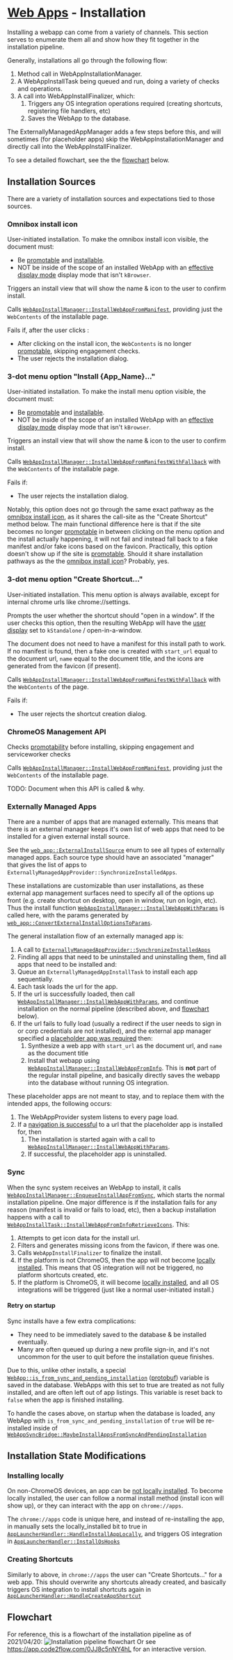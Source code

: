 # [Web Apps](../README.md) - Installation

Installing a webapp can come from a variety of channels. This section serves to enumerate them all and show how they fit together in the installation pipeline. 

Generally, installations all go through the following flow:
1. Method call in WebAppInstallationManager.
1. A WebAppInstallTask being queued and run, doing a variety of checks and operations.
1. A call into WebAppInstallFinalizer, which:
   1. Triggers any OS integration operations required (creating shortcuts, registering file handlers, etc)
   1. Saves the WebApp to the database.

The ExternallyManagedAppManager adds a few steps before this, and will sometimes (for placeholder apps) skip the WebAppInstallationManager and directly call into the WebAppInstallFinalizer.

To see a detailed flowchart, see the the [flowchart](#flowchart) below.

## Installation Sources

There are a variety of installation sources and expectations tied to those sources.

### Omnibox install icon
User-initiated installation. To make the omnibox install icon visible, the document must:
* Be [promotable](../README.md#promotable) and [installable](../README.md#installable).
* NOT be inside of the scope of an installed WebApp with an [effective display mode](../README.md#effective-display-mode) display mode that isn't `kBrowser`.

Triggers an install view that will show the name & icon to the user to confirm install.

Calls [`WebAppInstallManager::InstallWebAppFromManifest`](https://source.chromium.org/search?q=function:WebAppInstallManager::InstallWebAppFromManifest), providing just the `WebContents` of the installable page.

Fails if, after the user clicks :
* After clicking on the install icon, the `WebContents` is no longer [promotable](../README.md#promotable), skipping engagement checks.
* The user rejects the installation dialog.


### 3-dot menu option "Install {App_Name}..."
User-initiated installation. To make the install menu option visible, the document must:
* Be [promotable](../README.md#promotable) and [installable](../README.md#installable).
* NOT be inside of the scope of an installed WebApp with an [effective display mode](../README.md#effective-display-mode) display mode that isn't `kBrowser`.

Triggers an install view that will show the name & icon to the user to confirm install.

Calls [`WebAppInstallManager::InstallWebAppFromManifestWithFallback`](https://source.chromium.org/search?q=WebAppInstallManager::InstallWebAppFromManifestWithFallback) with the `WebContents` of the installable page.

Fails if:
* The user rejects the installation dialog.

Notably, this option does not go through the same exact pathway as the [omnibox install icon](#omnibox-install-icon), as it shares the call-site as the "Create Shortcut" method below. The main functional difference here is that if the site becomes no longer [promotable](../README.md#promotable) in between clicking on the menu option and the install actually happening, it will not fail and instead fall back to a fake manifest and/or fake icons based on the favicon. Practically, this option doesn't show up if the site is [promotable](../README.md#promotable). Should it share installation pathways as the the [omnibox install icon](#omnibox-install-icon)? Probably, yes.

### 3-dot menu option "Create Shortcut..."
User-initiated installation. This menu option is always available, except for internal chrome urls like chrome://settings.

Prompts the user whether the shortcut should "open in a window". If the user checks this option, then the resulting WebApp will have the [user display](../README.md#user-display-mode) set to `kStandalone` / open-in-a-window.

The document does not need to have a manifest for this install path to work. If no manifest is found, then a fake one is created with `start_url` equal to the document url, `name` equal to the document title, and the icons are generated from the favicon (if present).

Calls [`WebAppInstallManager::InstallWebAppFromManifestWithFallback`](https://source.chromium.org/search?q=WebAppInstallManager::InstallWebAppFromManifestWithFallback) with the `WebContents` of the page.

Fails if:
* The user rejects the shortcut creation dialog.

### ChromeOS Management API
Checks [promotability](../README.md#promotable) before installing, skipping engagement and serviceworker checks

Calls [`WebAppInstallManager::InstallWebAppFromManifest`](https://source.chromium.org/search?q=WebAppInstallManager::InstallWebAppFromManifest), providing just the `WebContents` of the installable page.

TODO: Document when this API is called & why.

### Externally Managed Apps
There are a number of apps that are managed externally. This means that there is an external manager keeps it's own list of web apps that need to be installed for a given external install source.

See the [`web_app::ExternalInstallSource`](https://source.chromium.org/search?q=web_app::ExternalInstallSource) enum to see all types of externally managed apps. Each source type should have an associated "manager" that gives the list of apps to `ExternallyManagedAppProvider::SynchronizeInstalledApps`.

These installations are customizable than user installations, as these external app management surfaces need to specify all of the options up front (e.g. create shortcut on desktop, open in window, run on login, etc). Thus the install function [`WebAppInstallManager::InstallWebAppWithParams`](https://source.chromium.org/search?q=WebAppInstallManager::InstallWebAppWithParams) is called here, with the params generated by [`web_app::ConvertExternalInstallOptionsToParams`](https://source.chromium.org/search?q=web_app::ConvertExternalInstallOptionsToParams).

The general installation flow of an externally managed app is:
1. A call to [`ExternallyManagedAppProvider::SynchronizeInstalledApps`](https://source.chromium.org/search?q=ExternallyManagedAppProvider::SynchronizeInstalledApps)
1. Finding all apps that need to be uninstalled and uninstalling them, find all apps that need to be installed and:
1. Queue an `ExternallyManagedAppInstallTask` to install each app sequentially.
1. Each task loads the url for the app.
1. If the url is successfully loaded, then call [`WebAppInstallManager::InstallWebAppWithParams`](https://source.chromium.org/search?q=WebAppInstallManager::InstallWebAppWithParams), and continue installation on the normal pipeline (described above, and [flowchart](#flowchart) below).
1. If the url fails to fully load (usually a redirect if the user needs to sign in or corp credentials are not installed), and the external app manager specified a [placeholder app was required](https://source.chromium.org/search?q=ExternalInstallOptions::install_placeholder) then:
   1. Synthesize a web app with `start_url` as the document url, and `name` as the document title
   1. Install that webapp using [`WebAppInstallManager::InstallWebAppFromInfo`](https://source.chromium.org/search?q=WebAppInstallManager::InstallWebAppFromInfo). This is **not** part of the regular install pipeline, and basically directly saves the webapp into the database without running OS integration.

These placeholder apps are not meant to stay, and to replace them with the intended apps, the following occurs:
1. The WebAppProvider system listens to every page load.
1. If a [navigation is successful](https://source.chromium.org/search?q=WebAppTabHelper::ReinstallPlaceholderAppIfNecessary) to a url that the placeholder app is installed for, then
   1. The installation is started again with a call to [`WebAppInstallManager::InstallWebAppWithParams`](https://source.chromium.org/search?q=WebAppInstallManager::InstallWebAppWithParams).
   1. If successful, the placeholder app is uninstalled.


### Sync

When the sync system receives an WebApp to install, it calls [`WebAppInstallManager::EnqueueInstallAppFromSync`](https://source.chromium.org/search?q=WebAppInstallManager::EnqueueInstallAppFromSync), which starts the normal installation pipeline. One major difference is if the installation fails for any reason (manifest is invalid or fails to load, etc), then a backup installation happens with a call to [`WebAppInstallTask::InstallWebAppFromInfoRetrieveIcons`](https://source.chromium.org/search?q=WebAppInstallTask::InstallWebAppFromInfoRetrieveIcons). This:
1. Attempts to get icon data for the install url.
1. Filters and generates missing icons from the favicon, if there was one.
1. Calls `WebAppInstallFinalizer` to finalize the install.
  1. If the platform is not ChromeOS, then the app will not become [locally installed](../README.md#locally-installed). This means that OS integration will not be triggered, no platform shortcuts created, etc.
  1. If the platform is ChromeOS, it will become [locally installed](../README.md#locally-installed), and all OS integrations will be triggered (just like a normal user-initiated install.)

#### Retry on startup
Sync installs have a few extra complications:
* They need to be immediately saved to the database & be installed eventually.
* Many are often queued up during a new profile sign-in, and it's not uncommon for the user to quit before the installation queue finishes.

Due to this, unlike other installs, a special [`WebApp::is_from_sync_and_pending_installation`](https://source.chromium.org/search?q=WebApp::is_from_sync_and_pending_installation) ([protobuf](https://source.chromium.org/chromium/chromium/src/+/main:chrome/browser/web_applications/proto/web_app.proto;l=110;bpv=1;bpt=1?q=web_app.proto%20is_from_sync_and_pending_installation&ss=chromium)) variable is saved in the database. WebApps with this set to true are treated as not fully installed, and are often left out of app listings. This variable is reset back to `false` when the app is finished installing.

To handle the cases above, on startup when the database is loaded, any WebApp with `is_from_sync_and_pending_installation` of `true` will be re-installed inside of [`WebAppSyncBridge::MaybeInstallAppsFromSyncAndPendingInstallation`](https://source.chromium.org/search?q=WebAppSyncBridge::MaybeInstallAppsFromSyncAndPendingInstallation)

## Installation State Modifications

### Installing locally
On non-ChromeOS devices, an app can be [not locally installed](../README.md#locally-installed). To become locally installed, the user can follow a normal install method (install icon will show up), or they can interact with the app on `chrome://apps`.

The `chrome://apps` code is unique here, and instead of re-installing the app, in manually sets the locally_installed bit to true in [`AppLauncherHandler::HandleInstallAppLocally`](https://source.chromium.org/search?q=AppLauncherHandler::HandleInstallAppLocally), and triggers OS integration in [`AppLauncherHandler::InstallOsHooks`](https://source.chromium.org/search?q=AppLauncherHandler::HandleInstallAppLocally)

### Creating Shortcuts
Similarly to above, in `chrome://apps` the user can "Create Shortcuts..." for a web app. This should overwrite any shortcuts already created, and basically triggers OS integration to install shortcuts again in [`AppLauncherHandler::HandleCreateAppShortcut`](https://source.chromium.org/search?q=AppLauncherHandler::HandleCreateAppShortcut)

## Flowchart

For reference, this is a flowchart of the installation pipeline as of 2021/04/20: ![Installation pipeline flowchart](install_pipeline_2021_04_22.png)
Or see https://app.code2flow.com/0JJ8c5nNY4hL for an interactive version.